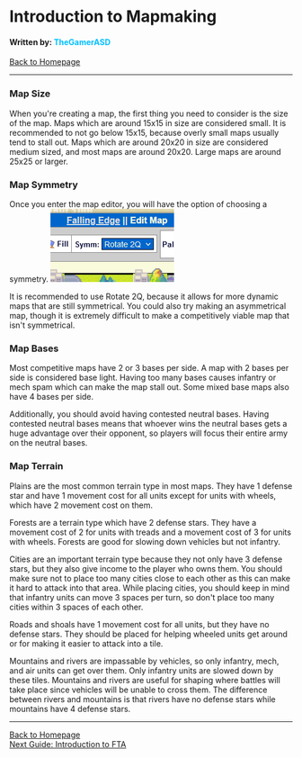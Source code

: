 # Introduction to Mapmaking
#### Written by: <span style="color:deepskyblue">TheGamerASD</span>
[Back to Homepage](https://thegamerasd.github.io/AWBW-Mapmaking-Guide)

___

### Map Size
When you're creating a map, the first thing you need to consider is the size of the map.
Maps which are around 15x15 in size are considered small. It is recommended to not go below 15x15, because overly small maps usually tend to stall out. Maps which are around 20x20 in size are considered medium sized, and most maps are around 20x20. Large maps are around 25x25 or larger.

### Map Symmetry
Once you enter the map editor, you will have the option of choosing a symmetry.
![](images/symm.png)

It is recommended to use Rotate 2Q, because it allows for more dynamic maps that are still symmetrical. You could also try making an asymmetrical map, though it is extremely difficult to make a competitively viable map that isn't symmetrical.

### Map Bases
Most competitive maps have 2 or 3 bases per side. A map with 2 bases per side is considered base light. Having too many bases causes infantry or mech spam which can make the map stall out. Some mixed base maps also have 4 bases per side.

Additionally, you should avoid having contested neutral bases. Having contested neutral bases means that whoever wins the neutral bases gets a huge advantage over their opponent, so players will focus their entire army on the neutral bases. 

### Map Terrain
Plains are the most common terrain type in most maps. They have 1 defense star and have 1 movement cost for all units except for units with wheels, which have 2 movement cost on them.

Forests are a terrain type which have 2 defense stars. They have a movement cost of 2 for units with treads and a movement cost of 3 for units with wheels. Forests are good for slowing down vehicles but not infantry.

Cities are an important terrain type because they not only have 3 defense stars, but they also give income to the player who owns them. You should make sure not to place too many cities close to each other as this can make it hard to attack into that area. While placing cities, you should keep in mind that infantry units can move 3 spaces per turn, so don't place too many cities within 3 spaces of each other.

Roads and shoals have 1 movement cost for all units, but they have no defense stars. They should be placed for helping wheeled units get around or for making it easier to attack into a tile.

Mountains and rivers are impassable by vehicles, so only infantry, mech, and air units can get over them. Only infantry units are slowed down by these tiles. Mountains and rivers are useful for shaping where battles will take place since vehicles will be unable to cross them. The difference between rivers and mountains is that rivers have no defense stars while mountains have 4 defense stars.

___

[Back to Homepage](https://thegamerasd.github.io/AWBW-Mapmaking-Guide)<br>
[Next Guide: Introduction to FTA](beginner/introduction_to_fta.md)
